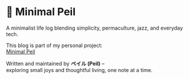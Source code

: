 
# 🌿 Minimal Peil

A minimalist life log blending simplicity, permaculture, jazz, and everyday tech.

This blog is part of my personal project:  
[Minimal Peil](https://minimal-peil.github.io)

Written and maintained by **ペイル (Peil)** –  
exploring small joys and thoughtful living, one note at a time.

